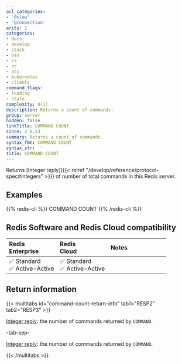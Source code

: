 ```yaml
---
acl_categories:
- '@slow'
- '@connection'
arity: 2
categories:
- docs
- develop
- stack
- oss
- rs
- rc
- oss
- kubernetes
- clients
command_flags:
- loading
- stale
complexity: O(1)
description: Returns a count of commands.
group: server
hidden: false
linkTitle: COMMAND COUNT
since: 2.8.13
summary: Returns a count of commands.
syntax_fmt: COMMAND COUNT
syntax_str: ''
title: COMMAND COUNT
---
```

Returns [Integer reply]({{< relref "/develop/reference/protocol-spec#integers" >}}) of number of total commands in this Redis server.

## Examples

{{% redis-cli %}}
COMMAND COUNT
{{% /redis-cli %}}

## Redis Software and Redis Cloud compatibility

| Redis<br />Enterprise | Redis<br />Cloud | <span style="min-width: 9em; display: table-cell">Notes</span> |
|:----------------------|:-----------------|:------|
| <span title="Supported">&#x2705; Standard</span><br /><span title="Supported"><nobr>&#x2705; Active-Active</nobr></span> | <span title="Supported">&#x2705; Standard</span><br /><span title="Supported"><nobr>&#x2705; Active-Active</nobr></span> |  |

## Return information

{{< multitabs id="command-count-return-info" 
    tab1="RESP2" 
    tab2="RESP3" >}}

[Integer reply](../../develop/reference/protocol-spec#integers): the number of commands returned by `COMMAND`.

-tab-sep-

[Integer reply](../../develop/reference/protocol-spec#integers): the number of commands returned by `COMMAND`.

{{< /multitabs >}}
